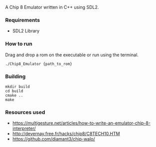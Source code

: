 A Chip 8 Emulator written in C++ using SDL2.

### Requirements
- SDL2 Library

### How to run
Drag and drop a rom on the executable or run using the terminal.

```
./Chip8_Emulator {path_to_rom}
```

### Building
```
mkdir build
cd build
cmake ..
make
```

### Resources used
- https://multigesture.net/articles/how-to-write-an-emulator-chip-8-interpreter/
- http://devernay.free.fr/hacks/chip8/C8TECH10.HTM
- https://github.com/diamant3/chip-walo/
